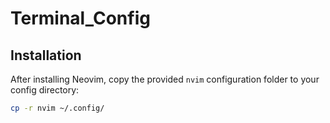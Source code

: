 # Terminal_Config

## Installation

After installing Neovim, copy the provided `nvim` configuration folder to your config directory:

```bash
cp -r nvim ~/.config/
```
